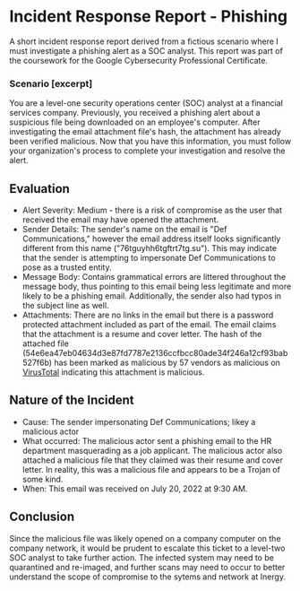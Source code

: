# Incident Response Report - Phishing
A short incident response report derived from a fictious scenario where I must investigate a phishing alert as a SOC analyst. This report was part of the coursework for the Google Cybersecurity Professional Certificate.

### Scenario [excerpt]
You are a level-one security operations center (SOC) analyst at a financial services company. Previously, you received a phishing alert about a suspicious file being downloaded on an employee's computer. After investigating the email attachment file's hash, the attachment has already been verified malicious. Now that you have this information, you must follow your organization's process to complete your investigation and resolve the alert.

## Evaluation
* Alert Severity: Medium - there is a risk of compromise as the user that received the email may have opened the attachment.
* Sender Details: The sender's name on the email is "Def Communications," however the email address itself looks significantly different from this name ("76tguyhh6tgftrt7tg.su"). This may indicate that the sender is attempting to impersonate Def Communications to pose as a trusted entity.
* Message Body: Contains grammatical errors are littered throughout the message body, thus pointing to this email being less legitimate and more likely to be a phishing email. Additionally, the sender also had typos in the subject line as well.
* Attachments: There are no links in the email but there is a password protected attachment included as part of the email. The email claims that the attachment is a resume and cover letter. The hash of the attached file (54e6ea47eb04634d3e87fd7787e2136ccfbcc80ade34f246a12cf93bab527f6b) has been marked as malicious by 57 vendors as malicious on <a href = "https://www.virustotal.com/gui/file/54e6ea47eb04634d3e87fd7787e2136ccfbcc80ade34f246a12cf93bab527f6b/summary">VirusTotal</a> indicating this attachment is malicious.

## Nature of the Incident
* Cause: The sender impersonating Def Communications; likey a malicious actor
* What occurred: The malicious actor sent a phishing email to the HR department masquerading as a job applicant. The malicious actor also attached a malicious file that they claimed was their resume and cover letter. In reality, this was a malicious file and appears to be a Trojan of some kind.
* When: This email was received on July 20, 2022 at 9:30 AM. 

## Conclusion
Since the malicious file was likely opened on a company computer on the company network, it would be prudent to escalate this ticket to a level-two SOC analyst to take further action. The infected system may need to be quarantined and re-imaged, and further scans may need to occur to better understand the scope of compromise to the sytems and network at Inergy.
